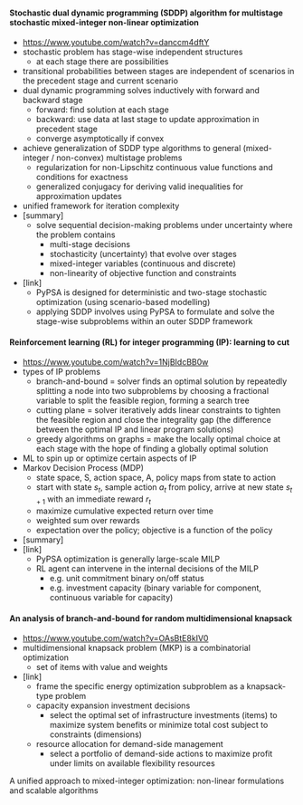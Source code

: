 #### Stochastic dual dynamic programming (SDDP) algorithm for multistage stochastic mixed-integer non-linear optimization
- https://www.youtube.com/watch?v=danccm4dftY
- stochastic problem has stage-wise independent structures
	- at each stage there are possibilities
- transitional probabilities between stages are independent of scenarios in the precedent stage and current scenario
- dual dynamic programming solves inductively with forward and backward stage
	- forward: find solution at each stage
	- backward: use data at last stage to update approximation in precedent stage
	- converge asymptotically if convex
- achieve generalization of SDDP type algorithms to general (mixed-integer / non-convex) multistage problems
	- regularization for non-Lipschitz continuous value functions and conditions for exactness
	- generalized conjugacy for deriving valid inequalities for approximation updates
- unified framework for iteration complexity
- [summary]
	- solve sequential decision-making problems under uncertainty where the problem contains
		- multi-stage decisions
		- stochasticity (uncertainty) that evolve over stages
		- mixed-integer variables (continuous and discrete)
		- non-linearity of objective function and constraints
- [link]
	- PyPSA is designed for deterministic and two-stage stochastic optimization (using scenario-based modelling)
	- applying SDDP involves using PyPSA to formulate and solve the stage-wise subproblems within an outer SDDP framework

#### Reinforcement learning (RL) for integer programming (IP): learning to cut
- https://www.youtube.com/watch?v=1NjBIdcBB0w
- types of IP problems
	- branch-and-bound = solver finds an optimal solution by repeatedly splitting a node into two subproblems by choosing a fractional variable to split the feasible region, forming a search tree
	- cutting plane = solver iteratively adds linear constraints to tighten the feasible region and close the integrality gap (the difference between the optimal IP and linear program solutions)
	- greedy algorithms on graphs = make the locally optimal choice at each stage with the hope of finding a globally optimal solution
- ML to spin up or optimize certain aspects of IP
- Markov Decision Process (MDP)
	- state space, S, action space, A, policy maps from state to action
	- start with state $s_t$, sample action $a_t$ from policy, arrive at new state $s_{t+1}$ with an immediate reward $r_t$
	- maximize cumulative expected return over time
	- weighted sum over rewards
	- expectation over the policy; objective is a function of the policy
- [summary]
- [link]
	- PyPSA optimization is generally large-scale MILP
	- RL agent can intervene in the internal decisions of the MILP
		- e.g. unit commitment binary on/off status
		- e.g. investment capacity (binary variable for component, continuous variable for capacity)

#### An analysis of branch-and-bound for random multidimensional knapsack
- https://www.youtube.com/watch?v=OAsBtE8kIV0
- multidimensional knapsack problem (MKP) is a combinatorial optimization
	- set of items with value and weights
- [link]
	- frame the specific energy optimization subproblem as a knapsack-type problem
	- capacity expansion investment decisions
		- select the optimal set of infrastructure investments (items) to maximize system benefits or minimize total cost subject to constraints (dimensions)
	- resource allocation for demand-side management
		- select a portfolio of demand-side actions to maximize profit under limits on available flexibility resources

A unified approach to mixed-integer optimization: non-linear formulations and scalable algorithms